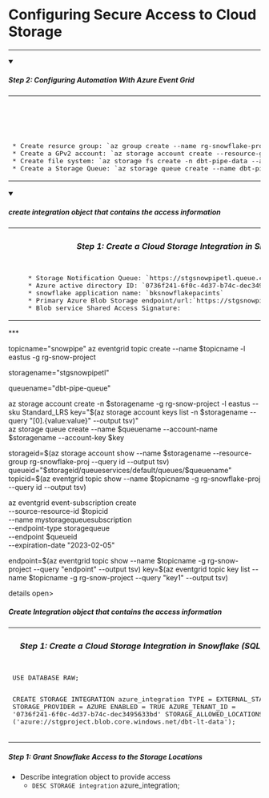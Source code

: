 # Configuring Secure Access to Cloud Storage


***
<details open>
<summary><h5>Step 2: Configuring Automation With Azure Event Grid</h5></summary>
<table>
<tr> 
    <th><h5>Setup Event Grid (CLI)</h5></th>
</tr>
<tr>
<td>  
<pre lang="js">
* Create resurce group: `az group create --name rg-snowflake-proj --location eastus`
* Create a GPv2 account: `az storage account create --resource-group rg-snowflake-proj --name stgsnowpipetl --sku Standard_RAGRS --location eastus  --kind StorageV2`
* Create file system: `az storage fs create -n dbt-pipe-data --account-name stgsnowpipetl`
* Create a Storage Queue: `az storage queue create --name dbt-pipe-queue --account-name stgsnowpipetl`
</pre>
</td>
</tr>
</table>
</details>

<details open>
<summary><h5>create integration object that contains the access information</h5></summary>
<table>
<tr> 
    <th><h5>Step 1: Create a Cloud Storage Integration in Snowflake (SQL)</h5></th>
</tr>
<tr>
<td>  
<pre lang="js">
    * Storage Notification Queue: `https://stgsnowpipetl.queue.core.windows.net/dbt-pipe-queue`
    * Azure active directory ID: `0736f241-6f0c-4d37-b74c-dec3495633bd`
    * snowflake application name: `bksnowflakepacints`
    * Primary Azure Blob Storage endpoint/url:`https://stgsnowpipetl.blob.core.windows.net/`
    * Blob service Shared Access Signature:
</pre>
</td>
</tr>
</table>
</details>
***

topicname="snowpipe"
az eventgrid topic create --name $topicname -l eastus -g rg-snow-project

storagename="stgsnowpipetl"

queuename="dbt-pipe-queue"

az storage account create -n $storagename -g rg-snow-project -l eastus --sku Standard_LRS
key="$(az storage account keys list -n $storagename --query "[0].{value:value}" --output tsv)"    
az storage queue create --name $queuename --account-name $storagename --account-key $key


storageid=$(az storage account show --name $storagename --resource-group rg-snowflake-proj --query id --output tsv)
queueid="$storageid/queueservices/default/queues/$queuename"
topicid=$(az eventgrid topic show --name $topicname -g rg-snowflake-proj --query id --output tsv)

az eventgrid event-subscription create \
  --source-resource-id $topicid \
  --name mystoragequeuesubscription \
  --endpoint-type storagequeue \
  --endpoint $queueid \
  --expiration-date "2023-02-05"

endpoint=$(az eventgrid topic show --name $topicname -g rg-snow-project --query "endpoint" --output tsv)
key=$(az eventgrid topic key list --name $topicname -g rg-snow-project --query "key1" --output tsv)


details open>
<summary><h5>Create Integration object that contains the access information</h5></summary>
<table>
<tr> 
    <th><h5>Step 1: Create a Cloud Storage Integration in Snowflake (SQL)</h5></th>
</tr>
<tr>
<td>  
<pre lang="js">
USE DATABASE RAW;

CREATE STORAGE INTEGRATION azure_integration
  TYPE = EXTERNAL_STAGE
  STORAGE_PROVIDER = AZURE
  ENABLED = TRUE
  AZURE_TENANT_ID = '0736f241-6f0c-4d37-b74c-dec3495633bd'
  STORAGE_ALLOWED_LOCATIONS = ('azure://stgproject.blob.core.windows.net/dbt-lt-data');
</pre>
</td>
</tr>
</table>
</details>

##### Step 1: Grant Snowflake Access to the Storage Locations

- Describe integration object to provide access
    - `DESC STORAGE integration` azure_integration;